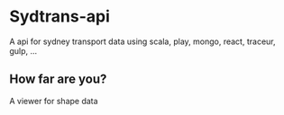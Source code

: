 # Sydtrans-api

A api for sydney transport data using scala, play, mongo, react, traceur, gulp, ...

## How far are you?

A viewer for shape data

